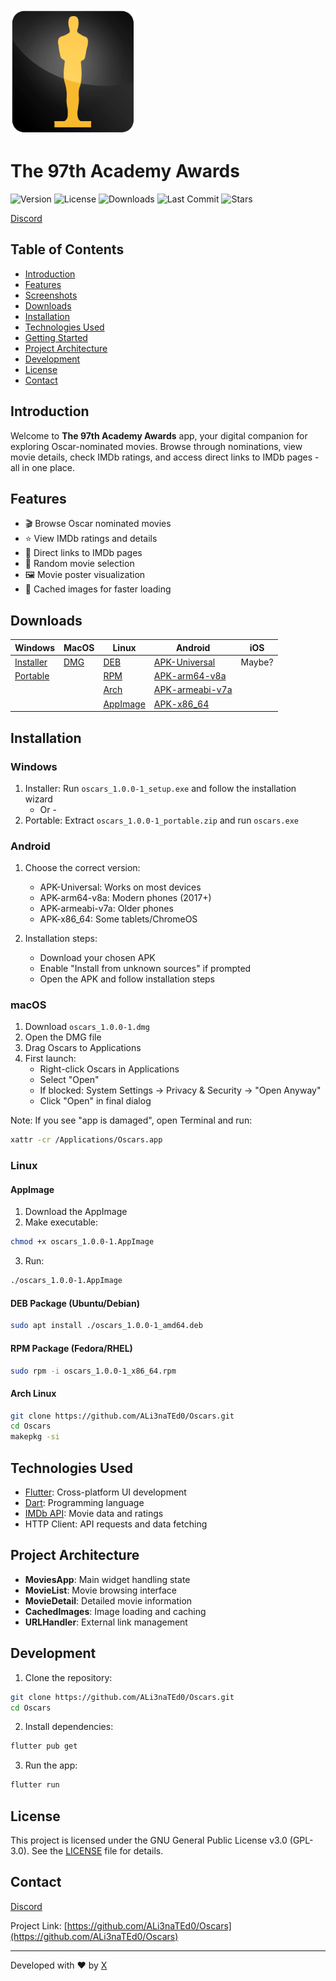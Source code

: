 <img src="assets/oscars.png" width="200">

# The 97th Academy Awards

![Version](https://img.shields.io/badge/version-1.0.0--1-blue)
![License](https://img.shields.io/badge/license-GPL--3.0-green)
![Downloads](https://img.shields.io/github/downloads/ALi3naTEd0/oscars/total)
![Last Commit](https://img.shields.io/github/last-commit/ALi3naTEd0/oscars)
![Stars](https://img.shields.io/github/stars/ALi3naTEd0/oscars)

[Discord](https://discordapp.com/channels/@me/343448030986371072/)

## Table of Contents
- [Introduction](#introduction)
- [Features](#features)
- [Screenshots](#screenshots)
- [Downloads](#downloads)
- [Installation](#installation)
- [Technologies Used](#technologies-used)
- [Getting Started](#getting-started)
- [Project Architecture](#project-architecture)
- [Development](#development)
- [License](#license)
- [Contact](#contact)

## Introduction

Welcome to **The 97th Academy Awards** app, your digital companion for exploring Oscar-nominated movies. Browse through nominations, view movie details, check IMDb ratings, and access direct links to IMDb pages - all in one place.

## Features
- 🎬 Browse Oscar nominated movies
- ⭐ View IMDb ratings and details
- 🔗 Direct links to IMDb pages
- 🎲 Random movie selection
- 🖼️ Movie poster visualization
- 💾 Cached images for faster loading

<!---
## Screenshots
Coming soon...
--->

## Downloads
| Windows      | MacOS        | Linux        | Android      | iOS          |
|--------------|--------------|--------------|--------------|--------------|
| [Installer](https://github.com/ALi3naTEd0/Oscars/releases/download/v1.0.0/oscars_1.0.0-1_setup.exe)    | [DMG](https://github.com/ALi3naTEd0/Oscars/releases/download/v1.0.0/oscars_1.0.0-1.dmg)  | [DEB](https://github.com/ALi3naTEd0/Oscars/releases/download/v1.0.0/oscars_1.0.0-1_amd64.deb)  | [APK-Universal](https://github.com/ALi3naTEd0/Oscars/releases/download/v1.0.0/oscars-1.0.0-1.apk)       | Maybe?       |
| [Portable](https://github.com/ALi3naTEd0/Oscars/releases/download/v1.0.0/oscars_1.0.0-1_portable.zip)     |              | [RPM](https://github.com/ALi3naTEd0/Oscars/releases/download/v1.0.0/oscars_1.0.0-1_x86_64.rpm)  | [APK-arm64-v8a](https://github.com/ALi3naTEd0/Oscars/releases/download/v1.0.0/oscars-arm64-v8a-1.0.0-1.apk)             |              |
|              |              | [Arch](#arch-linux)  | [APK-armeabi-v7a](https://github.com/ALi3naTEd0/Oscars/releases/download/v1.0.0/oscars-armeabi-v7a-1.0.0-1.apk)      |              |
|              |              | [AppImage](https://github.com/ALi3naTEd0/Oscars/releases/download/v1.0.0/oscars_1.0.0-1.AppImage)  | [APK-x86_64](https://github.com/ALi3naTEd0/Oscars/releases/download/v1.0.0/oscars-x86_64-1.0.0-1.apk)               |              |

## Installation

### Windows
1. Installer: Run `oscars_1.0.0-1_setup.exe` and follow the installation wizard
   - Or -
2. Portable: Extract `oscars_1.0.0-1_portable.zip` and run `oscars.exe`

### Android
1. Choose the correct version:
   - APK-Universal: Works on most devices
   - APK-arm64-v8a: Modern phones (2017+)
   - APK-armeabi-v7a: Older phones
   - APK-x86_64: Some tablets/ChromeOS

2. Installation steps:
   - Download your chosen APK
   - Enable "Install from unknown sources" if prompted
   - Open the APK and follow installation steps

### macOS
1. Download `oscars_1.0.0-1.dmg`
2. Open the DMG file
3. Drag Oscars to Applications
4. First launch:
   - Right-click Oscars in Applications
   - Select "Open"
   - If blocked: System Settings -> Privacy & Security -> "Open Anyway"
   - Click "Open" in final dialog

Note: If you see "app is damaged", open Terminal and run:
```bash
xattr -cr /Applications/Oscars.app
```

### Linux

#### AppImage
1. Download the AppImage
2. Make executable:
```bash
chmod +x oscars_1.0.0-1.AppImage
```
3. Run:
```bash
./oscars_1.0.0-1.AppImage
```

#### DEB Package (Ubuntu/Debian)
```bash
sudo apt install ./oscars_1.0.0-1_amd64.deb
```

#### RPM Package (Fedora/RHEL)
```bash
sudo rpm -i oscars_1.0.0-1_x86_64.rpm
```

#### Arch Linux
```bash
git clone https://github.com/ALi3naTEd0/Oscars.git
cd Oscars
makepkg -si
```

## Technologies Used
- [Flutter](https://flutter.dev/): Cross-platform UI development
- [Dart](https://dart.dev/): Programming language
- [IMDb API](https://imdb-api.com/): Movie data and ratings
- HTTP Client: API requests and data fetching

## Project Architecture
- **MoviesApp**: Main widget handling state
- **MovieList**: Movie browsing interface
- **MovieDetail**: Detailed movie information
- **CachedImages**: Image loading and caching
- **URLHandler**: External link management

## Development
1. Clone the repository:
```bash
git clone https://github.com/ALi3naTEd0/Oscars.git
cd Oscars
```
2. Install dependencies:
```bash
flutter pub get
```
3. Run the app:
```bash
flutter run
```

## License
This project is licensed under the GNU General Public License v3.0 (GPL-3.0). See the [LICENSE](LICENSE) file for details.

## Contact
[Discord](https://discordapp.com/channels/@me/343448030986371072/)

Project Link: [https://github.com/ALi3naTEd0/Oscars](https://github.com/ALi3naTEd0/Oscars)

---
Developed with ♥ by [X](https://github.com/ALi3naTEd0)
